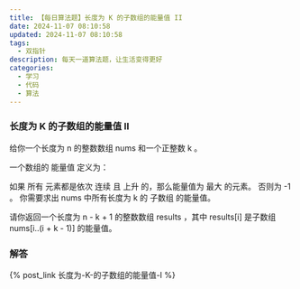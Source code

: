 ```yaml
---
title: 【每日算法题】长度为 K 的子数组的能量值 II
date: 2024-11-07 08:10:58
updated: 2024-11-07 08:10:58
tags:
  - 双指针
description: 每天一道算法题，让生活变得更好
categories:
  - 学习
  - 代码
  - 算法
---
```


### 长度为 K 的子数组的能量值 II

给你一个长度为 n 的整数数组 nums 和一个正整数 k 。

一个数组的 能量值 定义为：

如果 所有 元素都是依次 连续 且 上升 的，那么能量值为 最大 的元素。
否则为 -1 。
你需要求出 nums 中所有长度为 k 的 
子数组
 的能量值。

请你返回一个长度为 n - k + 1 的整数数组 results ，其中 results[i] 是子数组 nums[i..(i + k - 1)] 的能量值。

### 解答

{% post_link 长度为-K-的子数组的能量值-I %}
